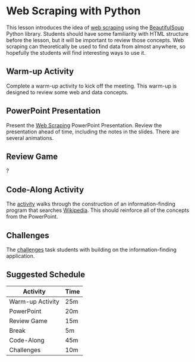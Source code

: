 # Web Scraping with Python
This lesson introduces the idea of [web scraping](https://en.wikipedia.org/wiki/Web_scraping) using the [BeautifulSoup](https://www.crummy.com/software/BeautifulSoup/bs4/doc/) Python library. Students should have some familiarity with HTML structure before the lesson, but it will be important to review those concepts. Web scraping can theoretically be used to find data from almost anywhere, so hopefully the students will find interesting ways to use it.

## Warm-up Activity
Complete a warm-up activity to kick off the meeting. This warm-up is designed to review some web and data concepts. 

## PowerPoint Presentation
Present the [Web Scraping](WebScraping.pptx) PowerPoint Presentation. Review the presentation ahead of time, including the notes in the slides. There are several animations.

## Review Game
?

## Code-Along Activity
The [activity](InfoFinderCodeAlong.md) walks through the construction of an information-finding program that searches [Wikipedia](https://wikipedia.org). This should reinforce all of the concepts from the PowerPoint.

## Challenges
The [challenges](InfoFinderChallenges.md) task students with building on the information-finding application.

## Suggested Schedule 
| Activity | Time |
|-|-|
| Warm-up Activity | 25m |
| PowerPoint | 20m |
| Review Game | 15m |
| Break | 5m |
| Code-Along | 45m |
| Challenges | 10m |